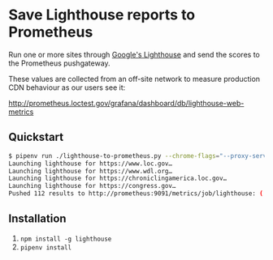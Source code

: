 # Save Lighthouse reports to Prometheus

Run one or more sites through [Google's
Lighthouse](https://developers.google.com/web/tools/lighthouse/) and send the
scores to the Prometheus pushgateway.

These values are collected from an off-site network to measure production CDN
behaviour as our users see it:

http://prometheus.loctest.gov/grafana/dashboard/db/lighthouse-web-metrics

## Quickstart

```bash
$ pipenv run ./lighthouse-to-prometheus.py --chrome-flags="--proxy-server=socks5://localhost:1080" https://www.loc.gov https://www.wdl.org https://chroniclingamerica.loc.gov https://congress.gov
Launching lighthouse for https://www.loc.gov…
Launching lighthouse for https://www.wdl.org…
Launching lighthouse for https://chroniclingamerica.loc.gov…
Launching lighthouse for https://congress.gov…
Pushed 112 results to http://prometheus:9091/metrics/job/lighthouse: ('total_time', (('instance', 'https://www.loc.gov/'),), 29605)…
```

## Installation

1. `npm install -g lighthouse`
1. `pipenv install`
